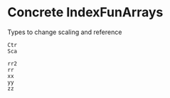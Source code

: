 # Concrete IndexFunArrays

Types to change scaling and reference
```@docs
Ctr
Sca
```


```@docs
rr2
rr
xx
yy
zz
```
